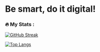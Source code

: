 # Be smart, do it digital!


### :fire: My Stats :
[![GitHub Streak](http://github-readme-streak-stats.herokuapp.com?user=Nikolay-St-D&theme=dark&background=000000)](https://git.io/streak-stats)

[![Top Langs](https://github-readme-stats.vercel.app/api/top-langs/?username=Nikolay-St-D&layout=compact&theme=vision-friendly-dark)](https://github.com/anuraghazra/github-readme-stats)
